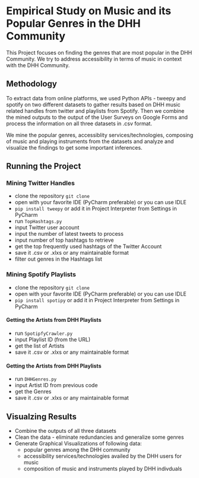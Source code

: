 # Empirical Study on Music and its Popular Genres in the DHH Community
This Project focuses on finding the genres that are most popular in the DHH Community. We try to address accessibility in terms of music in context with the DHH Community.

## Methodology

To extract data from online platforms, we used Python APIs - tweepy and spotify on two different datasets to gather results based on DHH music related handles from twitter and playlists from Spotify. Then we combine the mined outputs to the output of the User Surveys on Google Forms and process the information on all three datasets in .csv format. 

We mine the popular genres, accessiblity services/technologies, composing of music and playing instruments from the datasets and analyze and visualize the findings to get some important inferences.  

## Running the Project

### Mining Twitter Handles

- clone the repository ```git clone```
- open with your favorite IDE (PyCharm preferable) or you can use IDLE
- ```pip install tweepy``` or add it in Project Interpreter from Settings in PyCharm
- run ```TopHashtags.py``` 
- input Twitter user account 
- input the number of latest tweets to process
- input number of top hashtags to retrieve
- get the top frequently used hashtags of the Twitter Account
- save it .csv or .xlxs or any maintainable format
- filter out genres in the Hashtags list

### Mining Spotify Playlists

- clone the repository ```git clone```
- open with your favorite IDE (PyCharm preferable) or you can use IDLE
- ```pip install spotipy``` or add it in Project Interpreter from Settings in PyCharm

#### Getting the Artists from DHH Playlists
- run ```SpotipfyCrawler.py``` 
- input Playlist ID (from the URL) 
- get the list of Artists
- save it .csv or .xlxs or any maintainable format 

#### Getting the Artists from DHH Playlists
- run ```DHHGenres.py``` 
- input Artist ID from previous code 
- get the Genres 
- save it .csv or .xlxs or any maintainable format 

## Visualzing Results 
- Combine the outputs of all three datasets 
- Clean the data - eliminate redundancies and generalize some genres
- Generate Graphical Visualizations of following data:
  - popular genres among the DHH community
  - accessibility services/technologies availed by the DHH users for music
  - composition of music and instruments played by DHH indivduals  


